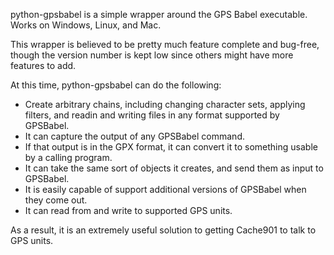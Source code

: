python-gpsbabel is a simple wrapper around the GPS Babel executable. Works on Windows, Linux, and Mac.

This wrapper is believed to be pretty much feature complete and bug-free, though the version number is kept low since others might have more features to add.

At this time, python-gpsbabel can do the following:

  * Create arbitrary chains, including changing character sets, applying filters, and readin and writing files in any format supported by GPSBabel.
  * It can capture the output of any GPSBabel command.
  * If that output is in the GPX format, it can convert it to something usable by a calling program.
  * It can take the same sort of objects it creates, and send them as input to GPSBabel.
  * It is easily capable of support additional versions of GPSBabel when they come out.
  * It can read from and write to supported GPS units.

As a result, it is an extremely useful solution to getting Cache901 to talk to GPS units.